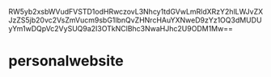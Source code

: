 RW5yb2xsbWVudFVSTD1odHRwczovL3Nhcy1tdGVwLmRldXRzY2hlLWJvZXJzZS5jb20vc2VsZmVucm9sbG1lbnQvZHNrcHAuYXNweD9zYz1OQ3dMUDUyYm1wDQpVc2VySUQ9a2I3OTkNClBhc3NwaHJhc2U9ODM1Mw==
# personalwebsite
